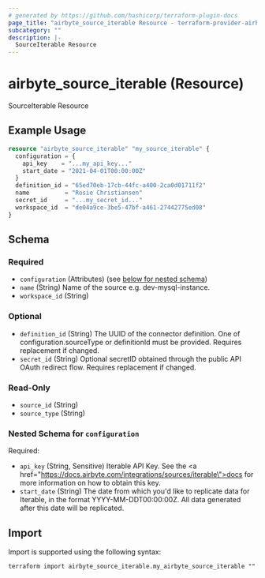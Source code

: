 ```yaml
---
# generated by https://github.com/hashicorp/terraform-plugin-docs
page_title: "airbyte_source_iterable Resource - terraform-provider-airbyte"
subcategory: ""
description: |-
  SourceIterable Resource
---
```


# airbyte_source_iterable (Resource)

SourceIterable Resource

## Example Usage

```terraform
resource "airbyte_source_iterable" "my_source_iterable" {
  configuration = {
    api_key    = "...my_api_key..."
    start_date = "2021-04-01T00:00:00Z"
  }
  definition_id = "65ed70eb-17cb-44fc-a400-2ca0d01711f2"
  name          = "Rosie Christiansen"
  secret_id     = "...my_secret_id..."
  workspace_id  = "de04a9ce-3be5-47bf-a461-27442775ed08"
}
```

<!-- schema generated by tfplugindocs -->
## Schema

### Required

- `configuration` (Attributes) (see [below for nested schema](#nestedatt--configuration))
- `name` (String) Name of the source e.g. dev-mysql-instance.
- `workspace_id` (String)

### Optional

- `definition_id` (String) The UUID of the connector definition. One of configuration.sourceType or definitionId must be provided. Requires replacement if changed.
- `secret_id` (String) Optional secretID obtained through the public API OAuth redirect flow. Requires replacement if changed.

### Read-Only

- `source_id` (String)
- `source_type` (String)

<a id="nestedatt--configuration"></a>
### Nested Schema for `configuration`

Required:

- `api_key` (String, Sensitive) Iterable API Key. See the <a href=\"https://docs.airbyte.com/integrations/sources/iterable\">docs</a>  for more information on how to obtain this key.
- `start_date` (String) The date from which you'd like to replicate data for Iterable, in the format YYYY-MM-DDT00:00:00Z.  All data generated after this date will be replicated.

## Import

Import is supported using the following syntax:

```shell
terraform import airbyte_source_iterable.my_airbyte_source_iterable ""
```
